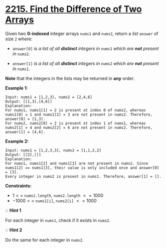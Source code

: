 # [2215. Find the Difference of Two Arrays](https://leetcode.com/problems/find-the-difference-of-two-arrays/)

Given two **0-indexed** integer arrays `nums1` and `nums2`, return a _list_ `answer` of size `2` where:

- `answer[0]` _is a list of all **distinct** integers in_ `nums1` _which are **not** present in_ `nums2`.

- `answer[1]` _is a list of all **distinct** integers in_ `nums2` _which are **not** present in_ `nums1`.

**Note** that the integers in the lists may be returned in **any** order.

**Example 1:**

```text
Input: nums1 = [1,2,3], nums2 = [2,4,6]
Output: [[1,3],[4,6]]
Explanation:
For nums1, nums1[1] = 2 is present at index 0 of nums2, whereas nums1[0] = 1 and nums1[2] = 3 are not present in nums2. Therefore, answer[0] = [1,3].
For nums2, nums2[0] = 2 is present at index 1 of nums1, whereas nums2[1] = 4 and nums2[2] = 6 are not present in nums2. Therefore, answer[1] = [4,6].
```

**Example 2:**

```text
Input: nums1 = [1,2,3,3], nums2 = [1,1,2,2]
Output: [[3],[]]
Explanation:
For nums1, nums1[2] and nums1[3] are not present in nums2. Since nums1[2] == nums1[3], their value is only included once and answer[0] = [3].
Every integer in nums2 is present in nums1. Therefore, answer[1] = [].
```

**Constraints:**

- $1 <=$ `nums1.length`, `nums2.length` $<= 1000$
- $-1000 <=$ `nums1[i]`, `nums2[i]` $<= 1000$

:bulb: **Hint 1**

For each integer in `nums1`, check if it exists in `nums2`.

:bulb: **Hint 2**

Do the same for each integer in `nums2`.
